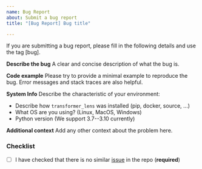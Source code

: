 ```yaml
---
name: Bug Report
about: Submit a bug report
title: "[Bug Report] Bug title"

---
```


If you are submitting a bug report, please fill in the following details and use the tag [bug].

**Describe the bug**
A clear and concise description of what the bug is.

**Code example**
Please try to provide a minimal example to reproduce the bug. Error messages and stack traces are also helpful.

**System Info**
Describe the characteristic of your environment:
 * Describe how `transformer_lens` was installed (pip, docker, source, ...)
 * What OS are you using? (Linux, MacOS, Windows) 
 * Python version (We support 3.7--3.10 currently)

**Additional context**
Add any other context about the problem here.

### Checklist

- [ ] I have checked that there is no similar [issue](https://github.com/TransformerLensOrg/TransformerLens/issues) in the repo (**required**)
